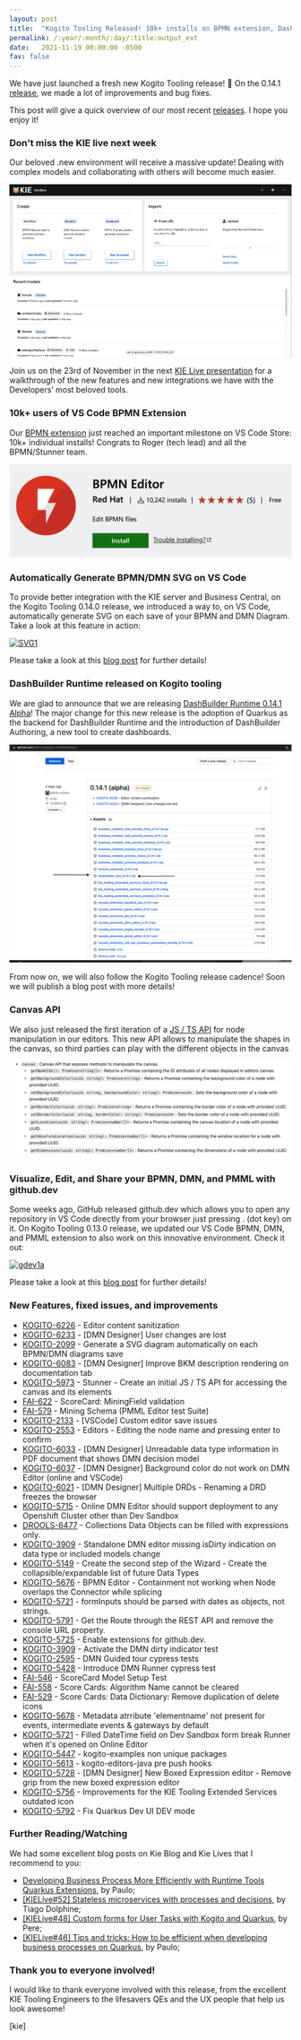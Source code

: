 ```yaml
---
layout: post
title:  "Kogito Tooling Released! 10k+ installs on BPMN extension, Dashbuilder Runtime in Quarkus, and an outstanding KIE Live next week!"
permalink: /:year/:month/:day/:title:output_ext
date:   2021-11-19 00:00:00 -0500
fav: false
---
```


We have just launched a fresh new Kogito Tooling release! 🎉 On the 0.14.1 [release](https://github.com/kiegroup/kogito-tooling/releases/tag/0.14.1), we made a lot of improvements and bug fixes.

This post will give a quick overview of our most recent [releases](https://github.com/kiegroup/kogito-tooling/releases). I hope you enjoy it!

### Don't miss the KIE live next week

Our beloved .new environment will receive a massive update! Dealing with complex models and collaborating with others will become much easier.

[![KIE LIVE](/assets/2021/014-2.png "KIE LIVE")](/assets/2021/014-2.png)

Join us on the 23rd of November in the next [KIE Live presentation](https://www.youtube.com/channel/UCUjeymTM-TrwHs36388VRbw) for a walkthrough of the new features and new integrations we have with the Developers’ most beloved tools.

### 10k+ users of VS Code BPMN Extension

Our [BPMN extension](https://marketplace.visualstudio.com/items?itemName=redhat.vscode-extension-bpmn-editor) just reached an important milestone on VS Code Store: 10k+ individual installs! Congrats to Roger (tech lead) and all the BPMN/Stunner team.

[![BPMN EXTENSION](/assets/2021/014-1.png "BPMN EXTENSION")](/assets/2021/014-1.png)

### Automatically Generate BPMN/DMN SVG on VS Code

To provide better integration with the KIE server and Business Central, on the Kogito Tooling 0.14.0 release, we introduced a way to, on VS Code, automatically generate SVG on each save of your BPMN and DMN Diagram. Take a look at this feature in action:

[![SVG1](/assets/2021/svg1.gif "SVG")](/assets/2021/svg1.gif)

Please take a look at this [blog post](https://blog.kie.org/2021/11/automatically-generate-bpmn-dmn-svg-on-vs-code.html) for further details!

### DashBuilder Runtime released on Kogito tooling

We are glad to announce that we are releasing [DashBuilder Runtime 0.14.1 Alpha](https://github.com/kiegroup/kogito-tooling/releases/tag/0.14.1)! The major change for this new release is the adoption of Quarkus as the backend for DashBuilder Runtime and the introduction of DashBuilder Authoring, a new tool to create dashboards.

[![DB](/assets/2021/014-4.png "DB")](/assets/2021/014-4.png)

From now on, we will also follow the Kogito Tooling release cadence! Soon we will publish a blog post with more details!

### Canvas API

We also just released the first iteration of a [JS / TS API](https://github.com/kiegroup/kogito-tooling/blob/9bc4b7a87282dd808cc7a3a4267f865e4ad849ed/packages/kie-editors-standalone/README.md) for node manipulation in our editors. This new API allows to manipulate the shapes in the canvas, so third parties can play with the different objects in the canvas

[![DB](/assets/2021/014-3.png "DB")](/assets/2021/014-3.png)

### Visualize, Edit, and Share your BPMN, DMN, and PMML with github.dev

Some weeks ago, GitHub released github.dev which allows you to open any repository in VS Code directly from your browser just pressing . (dot key) on it. On Kogito Tooling 0.13.0 release, we updated our VS Code BPMN, DMN, and PMML extension to also work on this innovative environment. Check it out:


[![gdev1a](/assets/2021/gdev1a.gif "gdev1a")](/assets/2021/gdev1a.gif)

Please take a look at this [blog post](https://blog.kie.org/2021/09/visualize-edit-and-share-your-bpmn-dmn-and-pmml-with-github-dev.html) for further details!

### New Features, fixed issues, and improvements

* [KOGITO-6226](https://issues.redhat.com/browse/KOGITO-6226) - Editor content sanitization
* [KOGITO-6233](https://issues.redhat.com/browse/KOGITO-6233) - [DMN Designer] User changes are lost
* [KOGITO-2099](https://issues.redhat.com/browse/KOGITO-2099) - Generate a SVG diagram automatically on each BPMN/DMN diagrams save
*  [KOGITO-6083](https://issues.redhat.com/browse/KOGITO-6083) - [DMN Designer] Improve BKM description rendering on documentation tab
* [KOGITO-5973](https://issues.redhat.com/browse/KOGITO-5973) - Stunner - Create an initial JS / TS API for accessing the canvas and its elements
* [FAI-622](https://issues.redhat.com/browse/FAI-622) - ScoreCard: MiningField validation
* [FAI-579](https://issues.redhat.com/browse/FAI-579) - Mining Schema (PMML Editor test Suite)
*  [KOGITO-2133](https://issues.redhat.com/browse/KOGITO-2133) - [VSCode] Custom editor save issues
*  [KOGITO-2553](https://issues.redhat.com/browse/KOGITO-2553) - Editors - Editing the node name and pressing enter to confirm
*  [KOGITO-6033](https://issues.redhat.com/browse/KOGITO-6033) - [DMN Designer] Unreadable data type information in PDF document that shows DMN decision model
*  [KOGITO-6037](https://issues.redhat.com/browse/KOGITO-6037) - [DMN Designer] Background color do not work on DMN Editor (online and VSCode)
*  [KOGITO-6021](https://issues.redhat.com/browse/KOGITO-2099) - [DMN Designer] Multiple DRDs - Renaming a DRD freezes the browser
* [KOGITO-5715](https://issues.redhat.com/browse/KOGITO-5715) - Online DMN Editor should support deployment to any Openshift Cluster other than Dev Sandbox
* [DROOLS-6477](https://issues.jboss.org/browse/DROOLS-6477) - Collections Data Objects can be filled with expressions only.
* [KOGITO-3909](https://issues.jboss.org/browse/KOGITO-3909) - Standalone DMN editor missing isDirty indication on data type or included models change
* [KOGITO-5149](https://issues.jboss.org/browse/KOGITO-5149) - Create the second step of the Wizard - Create the collapsible/expandable list of future Data Types
* [KOGITO-5676](https://issues.jboss.org/browse/KOGITO-5676) - BPMN Editor - Containment not working when Node overlaps the Connector while splicing
* [KOGITO-5721](https://issues.jboss.org/browse/KOGITO-5721) - formInputs should be parsed with dates as objects, not strings.
* [KOGITO-5791](https://issues.jboss.org/browse/KOGITO-5791) - Get the Route through the REST API and remove the console URL property.
* [KOGITO-5725](https://issues.jboss.org/browse/KOGITO-5725) - Enable extensions for github.dev.
* [KOGITO-3909](https://issues.jboss.org/browse/KOGITO-3909) - Activate the DMN dirty indicator test
* [KOGITO-2595](https://issues.jboss.org/browse/KOGITO-2595) - DMN Guided tour cypress tests
* [KOGITO-5428](https://issues.jboss.org/browse/KOGITO-5428) - Introduce DMN Runner cypress test
* [FAI-546](https://issues.jboss.org/browse/FAI-546) - ScoreCard Model Setup Test 
* [FAI-558](https://issues.jboss.org/browse/FAI-558) - Score Cards: Algorithm Name cannot be cleared
* [FAI-529](https://issues.jboss.org/browse/FAI-529) - Score Cards: Data Dictionary: Remove duplication of delete icons
* [KOGITO-5678](https://issues.redhat.com/browse/KOGITO-5678) - Metadata atrribute 'elementname' not present for events, intermediate events & gateways by default
* [KOGITO-5721](https://issues.redhat.com/browse/KOGITO-5721) - Filled DateTime field on Dev Sandbox form break Runner when it's opened on Online Editor
* [KOGITO-5447](https://issues.redhat.com/browse/KOGITO-5447) - kogito-examples non unique packages
* [KOGITO-5613](https://issues.redhat.com/browse/KOGITO-5613) - kogito-editors-java pre push hooks
* [KOGITO-5728](https://issues.redhat.com/browse/KOGITO-5728) - [DMN Designer] New Boxed Expression editor - Remove grip from the new boxed expression editor
* [KOGITO-5756](https://issues.redhat.com/browse/KOGITO-5756) - Improvements for the KIE Tooling Extended Services outdated icon
* [KOGITO-5792](https://issues.redhat.com/browse/KOGITO-5792) - Fix Quarkus Dev UI DEV mode


### Further Reading/Watching

We had some excellent blog posts on Kie Blog and Kie Lives that I recommend to you:

* [Developing Business Process More Efficiently with Runtime Tools Quarkus Extensions](https://blog.kie.org/2021/09/developing-business-processes-more-efficiently-with-runtime-tools-quarkus-extension-part-1.html), by Paulo;
* [[KIELive#52] Stateless microservices with processes and decisions](https://www.youtube.com/watch?v=kjnNivG8fWo&list=PLo3ZScdD9hW4S94iT3ZgOWm8asSHuMDYn&index=2&t=9s&ab_channel=KIE), by Tiago Dolphine;
* [[KIELive#48] Custom forms for User Tasks with Kogito and Quarkus](https://www.youtube.com/watch?v=zNeuhNf1MAk&list=PLo3ZScdD9hW4S94iT3ZgOWm8asSHuMDYn&index=6&t=5s&ab_channel=KIE), by Pere;
* [[KIELive#46] Tips and tricks: How to be efficient when developing business processes on Quarkus](https://www.youtube.com/watch?v=AogYaj5wg3w&list=PLo3ZScdD9hW4S94iT3ZgOWm8asSHuMDYn&index=8&t=1s&ab_channel=KIE), by Paulo;

### Thank you to everyone involved!

I would like to thank everyone involved with this release, from the excellent KIE Tooling Engineers to the lifesavers QEs and the UX people that help us look awesome!


[kie]
